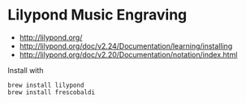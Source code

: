 # Lilypond Music Engraving #

- <http://lilypond.org/>
- <http://lilypond.org/doc/v2.24/Documentation/learning/installing>
- <http://lilypond.org/doc/v2.20/Documentation/notation/index.html>

Install with

    brew install lilypond
    brew install frescobaldi
